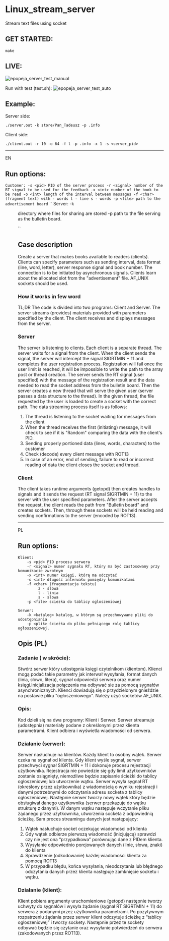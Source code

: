 # Linux_stream_server
Stream text files using socket

## GET STARTED:

```
make

```

## LIVE:
![epopeja_server_test_manual](https://github.com/Dyzio18/Linux_stream_server/blob/master/epopeja_server_test_manual.gif?raw=true)

Run with test (test.sh): 
![epopeja_server_test_auto](https://github.com/Dyzio18/Linux_stream_server/blob/master/epopeja_server_test_auto.gif?raw=true)

## Example:

Server side:
```
./server.out -k store/Pan_Tadeusz -p .info
```
Client side:
``` 
./client.out -r 10 -o 64 -f l -p .info -x 1 -s <server_pid>
```

---
EN

## Run options:

``
Customer:
-s <pid> PID of the server process
-r <signal> number of the RT signal to be used for the feedback
-x <int> number of the book to be read
-o <int> length of the interval between messages
-f <char> (fragment text)
with - words
l - line
s - words
-p <file> path to the advertisement board
``
``
Server:
-k <dir> directory where files for sharing are stored
-p <file> path to the file serving as the bulletin board.

`` 

## Case description

Create a server that makes books available to readers (clients). Clients can specify parameters such as sending interval, data format (line, word, letter), server response signal and book number. The connection is to be initiated by asynchronous signals. Clients learn about the allocated slot from the "advertisement" file. AF_UNIX sockets should be used.


### How it works in few word

TL;DR
The code is divided into two programs: Client and Server.
The server streams (provides) materials provided with parameters specified by the client.
The client receives and displays messages from the server.

### Server

The server is listening to clients. Each client is a separate thread.
The server waits for a signal from the client. When the client sends the signal, the server will intercept the signal
SIGRTMIN + 11 and completes the user registration process. Registration will fail
once the user limit is reached, it will be impossible to write the path to the array
post or thread creation.
The server sends the RT signal (user specified) with the message of the registration result
and the data needed to read the socket address from the bulletin board.
Then the server creates a new thread that will serve the given user (server
passes a data structure to the thread).
In the given thread, the file requested by the user is loaded to create a socket
with the correct path. The data streaming process itself is as follows:
1. The thread is listening to the socket waiting for messages from the client
2. When the thread receives the first (initiating) message, it will check to see if it is
"Random" comparing the data with the client's PID.
3. Sending properly portioned data (lines, words, characters) to the customer
4. Check (decode) every client message with ROT13
5. In case of an error, end of sending, failure to read or incorrect reading of data
the client closes the socket and thread.

### Client

The client takes runtime arguments (getopd) then creates handles to signals and
it sends the request (RT signal SIGRTMIN + 11) to the server with the user specified
parameters. After the server accepts the request, the client reads the path from
"Bulletin board" and creates sockets. Then, through these sockets will be held
reading and sending confirmations to the server (encoded by ROT13).

---
PL

## Run options:

```
Klient:
	-s <pid> PID procesu serwera
	-r <signal> numer sygnału RT, który ma być zastosowany przy komunikacie zwrotnym
	-x <int> numer księgi, którą ma odczytać
	-o <int> długość interwału pomiędzy komunikatami
	-f <char> (fragmentacja tekstu)
		 z - slowa
		 l - linia 
		 s - slowa
	-p <file> sciezka do tablicy ogloszeniowej
```
```
Serwer:
	-k <katalog> katalog, w którym są przechowywane pliki do udostępniania
	-p <plik> ścieżka do pliku pełniącego rolę tablicy ogłoszeniowej.

```

## Opis (PL)

### Zadanie ( w skrócie): 

Stwórz serwer który udostępnia księgi czytelnikom (klientom). Klienci mogą podać takie parametry jak interwał wysyłania, format danych (linia, słowo, litera), sygnał odpowiedzi serwera oraz numer księgi.Inicjalizacja połączenia ma odbywać sie za pomocą sygnałów asynchronicznych. Klienci dowiadują się o przydzielonym gnieździe na postawie pliku "ogłoszeniowego". Należy użyć socketów AF_UNIX.


### Opis:

Kod dzieli się na dwa programy: Klient i Serwer.
Serwer streamuje (udostępnia) materiały podane z określonymi przez klienta parametrami.
Klient odbiera i wyświetla wiadomości od serwera.

### Działanie (serwer):

Serwer nasłuchuje na klientów. Każdy klient to osobny wątek. 
Serwer czeka na sygnał od klienta. Gdy klient wyśle sygnał, serwer przechwyci sygnał
SIGRTMIN + 11 i dokonuje procesu rejestracji użytkownika. Rejestracja nie powiedzie się
gdy limit użytkowników zostanie osiągnięty, niemożliwe będzie zapisanie ścieżki do tablicy
ogłoszeniowej lub utworzenie wątku.
Serwer wysyła sygnał RT (określony przez użytkownika) z wiadomością o wyniku rejestracji
i danymi potrzebnymi do odczytania adresu socketa z tablicy ogłoszeniowej.
Następnie serwer tworzy nowy wątek który będzie obsługiwał danego użytkownika (serwer
przekazuje do wątku strukturę z danymi).
W danym wątku następuje wczytanie pliku żądanego przez użytkownika, utworzenia socketa
z odpowiednią ścieżką. Sam proces streamingu danych jest następujący:
1. Wątek nasłuchuje socket oczekując wiadomości od klienta
2. Gdy wątek odbierze pierwszą wiadomość (inicjującą) sprawdzi czy nie jest ona
“przypadkowa” porównując dane z PIDem klienta.
3. Wysyłanie odpowiednio porcjowanych danych (linie, słowa, znaki) do klienta
4. Sprawdzenie (odkodowanie) każdej wiadomości klienta za pomocą ROT13
5. W przypadku błędu, końca wysyłania, nieodczytania lub błędnego odczytania danych
przez klienta następuje zamknięcie socketu i wątku.

### Działanie (klient):

Klient pobiera argumenty uruchomieniowe (getopd) następnie tworzy uchwyty do sygnałów i
wysyła żądanie (sygnał RT SIGRTMIN + 11) do serwera z podanymi przez użytkownika
parametrami. Po pozytywnym rozpatrzeniu żądania przez serwer klient odczytuje ścieżkę z
“tablicy ogłoszeniowej” i tworzy sockety. Następnie przez te sockety odbywać będzie się
czytanie oraz wysyłanie potwierdzeń do serwera (zakodowanych przez ROT13).

